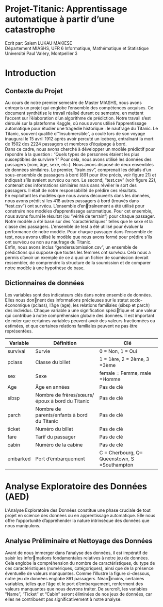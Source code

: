 # Projet-Titanic: Apprentissage automatique à partir d’une catastrophe
Ecrit par: Salem LUKAU MAKIESE<br>
Département MIASHS, UFR 6 Informatique, Mathématique et Statistique Université Paul Valéry, Montpellier 3

# Introduction
## Contexte du Projet
Au cours de notre premier semestre de Master MIASHS, nous avons entrepris un projet
qui englobe l’ensemble des compétences acquises. Ce document synthétise le travail réalisé
durant ce semestre, en mettant l’accent sur l’élaboration d’un algorithme de prédiction.
Notre travail s’est déroulé sur la plateforme Kaggle, où nous avons utilisé l’apprentissage
automatique pour étudier une tragédie historique : le naufrage du Titanic. Le Titanic,
souvent qualifié d’“insubmersible”, a coulé lors de son voyage inaugural le 15 avril 1912
après avoir percuté un iceberg, entraînant la mort de 1502 des 2224 passagers et membres
d’équipage à bord. <br>
Dans ce cadre, nous avons cherché à développer un modèle prédictif pour répondre à la
question : “Quels types de personnes étaient les plus susceptibles de survivre ?” Pour cela,
nous avons utilisé les données des passagers (nom, âge, sexe, etc.). Nous avons disposé de
deux ensembles de données similaires. Le premier, “train.csv”, comprenait les détails d’un
sous-ensemble de passagers à bord (891 pour être précis, voir figure 21) et indiquait s’ils
avaient survécu ou non. Le second, “test.csv” (voir figure 22), contenait des informations
similaires mais sans révéler le sort des passagers. Il était de notre responsabilité de prédire
ces résultats.<br>
En exploitant les modèles que nous avons découverts dans les données, nous avons prédit
si les 418 autres passagers à bord (trouvés dans “test.csv”) ont survécu. L’ensemble d’entraînement a 
été utilisé pour construire nos modèles d’apprentissage automatique. Pour cet
ensemble, nous avons fourni le résultat (ou “vérité de terrain”) pour chaque passager. Notre
modèle a été basé sur des “caractéristiques” telles que le sexe et la classe des passagers.
L’ensemble de test a été utilisé pour évaluer la performance de notre modèle. Pour chaque
passager dans l’ensemble de test, nous avons utilisé le modèle que nous avons formé pour
prédire s’ils ont survécu ou non au naufrage du Titanic.<br>
Enfin, nous avons inclus “gendersubmission.csv”, un ensemble de prédictions qui suppose
que toutes les femmes ont survécu. Cela nous a permis d’avoir un exemple de ce à quoi un
fichier de soumission devrait ressembler, de comprendre la structure de la soumission et de
comparer notre modèle à une hypothèse de base.
## Dictionnaires de données
Les variables sont des indicateurs clés dans notre ensemble de données. Elles nous donnent des informations précieuses sur le statut socio-économique (pclass), l’âge (age), les relations familiales (sibsp et parch) des individus. Chaque variable a une signification spécifique et une valeur qui contribue à notre compréhension globale des données. Il est important
de noter que certaines variables peuvent avoir des valeurs fractionnées ou estimées, et que
certaines relations familiales peuvent ne pas être représentées.

| Variable         | Définition          |   Clé                           |
| ---------        | ---------            | ---------                       |
| survival         | Survie               | 0 = Non, 1 = Oui               |
| pclass           | Classe du billet       | 1 = 1ère, 2 = 2ème, 3 =3ème  |
| sex   | Sexe   | female = Femme, male =Homme   |
| Age   | Âge en années   | Pas de clé   |
| sibsp   | Nombre de frères/sœurs/époux à bord du Titanic  | Pas de clé   |
| parch   | Nombre de parents/enfants à bord du Titanic   | Pas de clé   |
| ticket   | Numéro du billet   | Pas de clé   |
| fare   | Tarif du passager   |  Pas de clé  |
| cabin   | Numéro de la cabine   |  Pas de clé  |
| embarked   | Port d’embarquement   | C = Cherbourg, Q= Queenstown, S =Southampton    |

# Analyse Exploratoire des Données (AED)
L’Analyse Exploratoire des Données constitue une phase cruciale de tout projet en science des données ou en apprentissage automatique. Elle nous offre l’opportunité d’appréhender la nature intrinsèque des données que nous manipulons.
## Analyse Préliminaire et Nettoyage des Données
Avant de nous immerger dans l’analyse des données, il est impératif de saisir les informations fondamentales relatives à notre jeu de données. Cela englobe la compréhension du
nombre de caractéristiques, du type de ces caractéristiques (numériques, catégoriques), ainsi
que de la présence éventuelle de valeurs manquantes.
Comme l’illustre la figure ci-dessous, notre jeu de données englobe 891 passagers. Néanmoins, certaines variables, telles que l’âge et le port d’embarquement, renferment des valeurs
manquantes que nous devrons traiter. De surcroît, les variables “Name”, “Ticket” et “Cabin”
seront éliminées de nos jeux de données, car elles ne contribuent pas significativement à notre
analyse.

 
